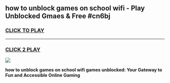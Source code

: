 
## how to unblock games on school wifi - Play Unblocked Gmaes & Free #cn6bj
<h3>
<a href="https://news.freeplayer.one?title=how_to_unblock_games_on_school_wifi&ref=24F">CLICK TO PLAY</a></h3>
<hr>

<h3>
<a href="https://news.freeplayer.one?title=how_to_unblock_games_on_school_wifi&ref=24F">CLICK 2 PLAY</a>
  
</h3>

<a href="https://news.freeplayer.one?title=how_to_unblock_games_on_school_wifi&ref=24F/"><img src="https://clearcache.store/games.png"></a>


**how to unblock games on school wifi games unblocked: Your Gateway to Fun and Accessible Online Gaming**
